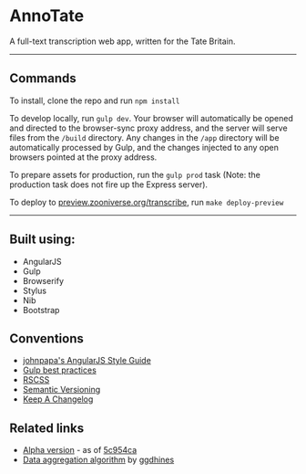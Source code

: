 # AnnoTate

A full-text transcription web app, written for the Tate Britain.

---

## Commands

To install, clone the repo and run `npm install`

To develop locally, run `gulp dev`. Your browser will automatically be opened and directed to the browser-sync proxy address, and the server will serve files from the `/build` directory. Any changes in the `/app` directory will be automatically processed by Gulp, and the changes injected to any open browsers pointed at the proxy address.

To prepare assets for production, run the `gulp prod` task (Note: the production task does not fire up the Express server).

To deploy to [preview.zooniverse.org/transcribe](http://preview.zooniverse.org/transcribe), run `make deploy-preview`

---

## Built using:

- AngularJS
- Gulp
- Browserify
- Stylus
- Nib
- Bootstrap

## Conventions

- [johnpapa's AngularJS Style Guide](https://github.com/johnpapa/angular-styleguide)
- [Gulp best practices](https://github.com/greypants/gulp-starter)
- [RSCSS](https://github.com/rstacruz/rscss)
- [Semantic Versioning](http://semver.org)
- [Keep A Changelog](http://keepachangelog.com/)

## Related links

* [Alpha version](http://preview.zooniverse.org/transcribe) - as of [5c954ca](https://github.com/zooniverse/annoTate/tree/5c954ca9b14ea719290b6c117b01e5cab5cf9e48)
* [Data aggregation algorithm](https://github.com/zooniverse/Tate-Transcriptions) by [ggdhines](https://github.com/ggdhines)
